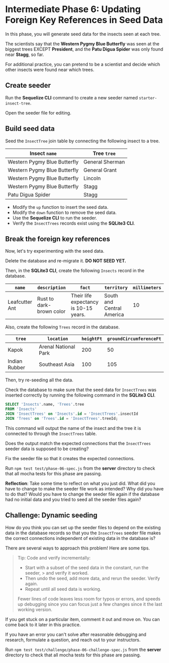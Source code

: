 # Intermediate Phase 6: Updating Foreign Key References in Seed Data

In this phase, you will generate seed data for the insects seen at each tree.

The scientists say that the __Western Pygmy Blue Butterfly__ was seen at the
biggest trees EXCEPT __President__, and the __Patu Digua Spider__ was only found
near __Stagg__, so far.

For additional practice, you can pretend to be a scientist and decide
which other insects were found near which trees.

## Create seeder

Run the **Sequelize CLI** command to create a new seeder named
`starter-insect-tree`.

Open the seeder file for editing.

## Build seed data

Seed the `InsectTree` join table by connecting the following insect to a tree.

| Insect `name`                | Tree `tree`     |
| ---------------------------- | --------------- |
| Western Pygmy Blue Butterfly | General Sherman |
| Western Pygmy Blue Butterfly | General Grant   |
| Western Pygmy Blue Butterfly | Lincoln         |
| Western Pygmy Blue Butterfly | Stagg           |
| Patu Digua Spider            | Stagg           |

* Modify the `up` function to insert the seed data.
* Modify the `down` function to remove the seed data.
* Use the __Sequelize CLI__ to run the seeder.
* Verify the `InsectTrees` records exist using the __SQLite3 CLI__.

## Break the foreign key references

Now, let's try experimenting with the seed data.

Delete the database and re-migrate it. __DO NOT SEED YET.__

Then, in the __SQLite3 CLI__, create the following `Insects` record in the
database.

| `name`         | `description`            | `fact`                                | `territory`               | `millimeters` |
| -------------- | ------------------------ | ------------------------------------- | ------------------------- | ------------- |
| Leafcutter Ant | Rust to dark-brown color | Their life expectancy is 10-15 years. | South and Central America | 10            |

Also, create the following `Trees` record in the database.

| `tree`        | `location`           | `heightFt` | `groundCircumferenceFt` |
| ------------- | -------------------- | ---------- | ----------------------- |
| Kapok         | Arenal National Park | 200        | 50                      |
| Indian Rubber | Southeast Asia       | 100        | 105                     |

Then, try re-seeding all the data.

Check the database to make sure that the seed data for `InsectTrees` was
inserted correctly by running the following command in the __SQLite3 CLI__.

```sql
SELECT 'Insects'.name, 'Trees'.tree
FROM 'Insects'
JOIN 'InsectTrees' on 'Insects'.id = 'InsectTrees'.insectId
JOIN 'Trees' on 'Trees'.id = 'InsectTrees'.treeId;
```

This command will output the name of the insect and the tree it is connected to
through the `InsectTrees` table.

Does the output match the expected connections that the `InsectTrees` seeder
data is supposed to be creating?

Fix the seeder file so that it creates the expected connections.

Run  `npm test test/phase-06-spec.js` from the __server__ directory to check
that all mocha tests for this phase are passing.

__Reflection__: Take some time to reflect on what you just did. What did you
have to change to make the seeder file work as intended? Why did you have to do
that? Would you have to change the seeder file again if the database had no
initial data and you tried to seed all the seeder files again?

## Challenge: Dynamic seeding

How do you think you can set up the seeder files to depend on the existing data
in the database records so that you the `InsectTrees` seeder file makes the
correct connections independent of existing data in the database is?

There are several ways to approach this problem! Here are some tips.

> Tip: Code and verify incrementally:
> * Start with a subset of the seed data in the constant, run the seeder,
    > and verify it worked.
> * Then undo the seed, add more data, and rerun the seeder. Verify again.
> * Repeat until all seed data is working.
>
> Fewer lines of code leaves less room for typos or errors, and speeds up
> debugging since you can focus just a few changes since it the last working
> version.

If you get stuck on a particular item, comment it out and move on. You can come
back to it later in this practice.

If you have an error you can't solve after reasonable debugging and research,
formulate a question, and reach out to your instructors.

Run `npm test test/challenge/phase-06-challenge-spec.js` from the __server__
directory to check that all mocha tests for this phase are passing.
